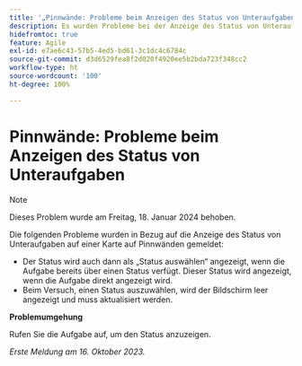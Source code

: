```yaml
---
title: '„Pinnwände: Probleme beim Anzeigen des Status von Unteraufgaben“'
description: Es wurden Probleme bei der Anzeige des Status von Unteraufgaben auf einer Karte auf Pinnwänden gemeldet.
hidefromtoc: true
feature: Agile
exl-id: e7ae6c43-57b5-4ed5-bd61-3c1dc4c6784c
source-git-commit: d3d6529fea8f2d020f4920ee5b2bda723f348cc2
workflow-type: ht
source-wordcount: '100'
ht-degree: 100%

---
```


# Pinnwände: Probleme beim Anzeigen des Status von Unteraufgaben

>[!NOTE]
>
>Dieses Problem wurde am Freitag, 18. Januar 2024 behoben.

Die folgenden Probleme wurden in Bezug auf die Anzeige des Status von Unteraufgaben auf einer Karte auf Pinnwänden gemeldet:

* Der Status wird auch dann als „Status auswählen“ angezeigt, wenn die Aufgabe bereits über einen Status verfügt. Dieser Status wird angezeigt, wenn die Aufgabe direkt angezeigt wird.
* Beim Versuch, einen Status auszuwählen, wird der Bildschirm leer angezeigt und muss aktualisiert werden.

**Problemumgehung**

Rufen Sie die Aufgabe auf, um den Status anzuzeigen.

_Erste Meldung am 16. Oktober 2023._
